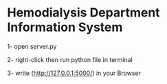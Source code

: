 # Hemodialysis Department Information System
1- open server.py

2- right-click then run python file in terminal

3- write (http://127.0.0.1:5000/) in your Browser

